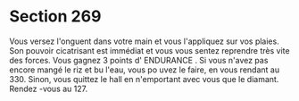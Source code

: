 # Section 269

Vous versez l'onguent dans votre main et vous l'appliquez sur vos plaies. Son pouvoir
cicatrisant est immédiat et vous vous sentez reprendre très vite des forces. Vous gagnez 3
points d' ENDURANCE . Si vous n'avez pas encore mangé le riz et bu l'eau, vous po uvez le
faire, en vous rendant au 330. Sinon, vous quittez le hall en n'emportant avec vous que le
diamant. Rendez -vous au 127.